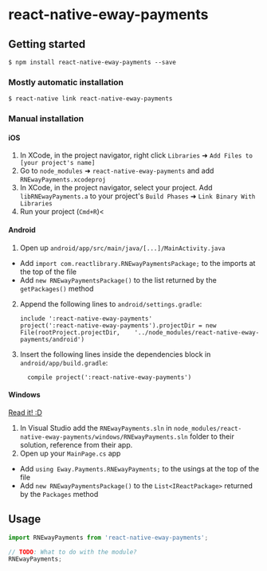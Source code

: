 
# react-native-eway-payments

## Getting started

`$ npm install react-native-eway-payments --save`

### Mostly automatic installation

`$ react-native link react-native-eway-payments`

### Manual installation


#### iOS

1. In XCode, in the project navigator, right click `Libraries` ➜ `Add Files to [your project's name]`
2. Go to `node_modules` ➜ `react-native-eway-payments` and add `RNEwayPayments.xcodeproj`
3. In XCode, in the project navigator, select your project. Add `libRNEwayPayments.a` to your project's `Build Phases` ➜ `Link Binary With Libraries`
4. Run your project (`Cmd+R`)<

#### Android

1. Open up `android/app/src/main/java/[...]/MainActivity.java`
  - Add `import com.reactlibrary.RNEwayPaymentsPackage;` to the imports at the top of the file
  - Add `new RNEwayPaymentsPackage()` to the list returned by the `getPackages()` method
2. Append the following lines to `android/settings.gradle`:
  	```
  	include ':react-native-eway-payments'
  	project(':react-native-eway-payments').projectDir = new File(rootProject.projectDir, 	'../node_modules/react-native-eway-payments/android')
  	```
3. Insert the following lines inside the dependencies block in `android/app/build.gradle`:
  	```
      compile project(':react-native-eway-payments')
  	```

#### Windows
[Read it! :D](https://github.com/ReactWindows/react-native)

1. In Visual Studio add the `RNEwayPayments.sln` in `node_modules/react-native-eway-payments/windows/RNEwayPayments.sln` folder to their solution, reference from their app.
2. Open up your `MainPage.cs` app
  - Add `using Eway.Payments.RNEwayPayments;` to the usings at the top of the file
  - Add `new RNEwayPaymentsPackage()` to the `List<IReactPackage>` returned by the `Packages` method


## Usage
```javascript
import RNEwayPayments from 'react-native-eway-payments';

// TODO: What to do with the module?
RNEwayPayments;
```
  
